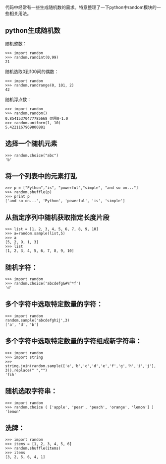 代码中经常有一些生成随机数的需求。特意整理了一下python中random模块的一些相关用法。  

## python生成随机数  

随机整数：  

```
>>> import random
>>> random.randint(0,99)
21
```  

随机选取0到100间的偶数：  

```
>>> import random
>>> random.randrange(0, 101, 2)
42
```  

随机浮点数：  

```
>>> import random
>>> random.random() 
0.85415370477785668 范围0-1.0
>>> random.uniform(1, 10)
5.4221167969800881
```  

## 选择一个随机元素

```
>>> random.choice("abc")
'b'
```  

## 将一个列表中的元素打乱  

```
>>> p = ["Python","is", "powerful","simple", "and so on..."]  
>>> random.shuffle(p)   
>>> print p
['and so on...', 'Python', 'powerful', 'is', 'simple']
```  

## 从指定序列中随机获取指定长度片段

```
>>> list = [1, 2, 3, 4, 5, 6, 7, 8, 9, 10]
>>> a=random.sample(list,5)
>>> a
[5, 2, 9, 1, 3]
>>> list
[1, 2, 3, 4, 5, 6, 7, 8, 9, 10]
```  

## 随机字符：

```
>>> import random
>>> random.choice('abcdefg&#%^*f')
'd'
```  

## 多个字符中选取特定数量的字符：

```
>>> import random
random.sample('abcdefghij',3) 
['a', 'd', 'b']
```  

## 多个字符中选取特定数量的字符组成新字符串：

```
>>> import random
>>> import string
>>> string.join(random.sample(['a','b','c','d','e','f','g','h','i','j'], 3)).replace(" ","")
'fih'
```  

## 随机选取字符串：

```
>>> import random
>>> random.choice ( ['apple', 'pear', 'peach', 'orange', 'lemon'] )
'lemon'
```  

## 洗牌：

```
>>> import random
>>> items = [1, 2, 3, 4, 5, 6]
>>> random.shuffle(items)
>>> items
[3, 2, 5, 6, 4, 1]
```  


